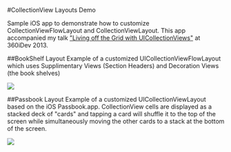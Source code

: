 #CollectionView Layouts Demo

Sample iOS app to demonstrate how to customize CollectionViewFlowLayout and CollectionViewLayout. This app accompanied my talk ["Living off the Grid with UICollectionViews"](https://speakerdeck.com/jaythrash/living-off-the-grid-with-uicollectionviews) at 360iDev 2013.

##BookShelf Layout
Example of a customized UICollectionViewFlowLayout which uses Supplimentary Views (Section Headers) and Decoration Views (the book shelves)

![](https://raw.github.com/jaythrash/CollectionViewLayoutDemo/master/Bookshelf.png)

##Passbook Layout
Example of a customized UICollectionViewLayout based on the iOS Passbook.app. CollectionView cells are displayed as a stacked deck of "cards" and tapping a card will shuffle it to the top of the screen while simultaneously moving the other cards to a stack at the bottom of the screen. 

![](https://raw.github.com/jaythrash/CollectionViewLayoutDemo/master/Passbook.gif)